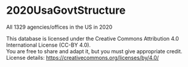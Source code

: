 # 2020UsaGovtStructure
All 1329 agencies/offices in the US in 2020


This database is licensed under the Creative Commons Attribution 4.0 International License (CC-BY 4.0).  
You are free to share and adapt it, but you must give appropriate credit.  
License details: https://creativecommons.org/licenses/by/4.0/
